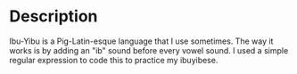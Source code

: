 # Description
Ibu-Yibu is a Pig-Latin-esque language that I use sometimes.
The way it works is by adding an "ib" sound before every vowel sound.
I used a simple regular expression to code this to practice my ibuyibese.